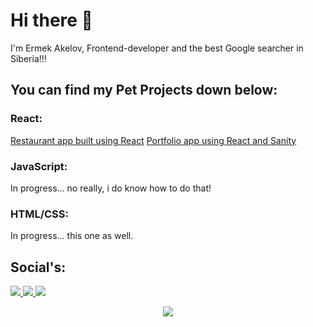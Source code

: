 # Hi there 👋

I'm Ermek Akelov, Frontend-developer and the best Google searcher in Siberia!!! 

## You can find my Pet Projects down below:

### React:
<a href="https://github.com/ermek-akelov/restaurant">Restaurant app built using React</a>
<a href="https://github.com/ermek-akelov/portfolio-react">Portfolio app using React and Sanity</a>
### JavaScript:
In progress... no really, i do know how to do that!
### HTML/CSS:
In progress... this one as well.
## Social's:

<p>
  <a href="https://t.me/Theermek">
    <img src="https://img.shields.io/badge/Ermek%20Akelov-41454a?&logo=telegram&logoColor=ffffff%22">
  </a>
  <a href="https://vk.com/eakelov">
    <img src="https://img.shields.io/badge/Ermek%20Akelov-4680C2?logo=vk&logoColor=ffffff%22">
  </a>
  <a href="mailto:akelov.ermek@gmail.com">
    <img src="https://img.shields.io/badge/akelov-ea4335?&logo=gmail&logoColor=ffffff">
  </a>
</p>


<p align="center">
  <span><img src="https://img.shields.io/github/stars/ermek-akelov"></span>
</p>
